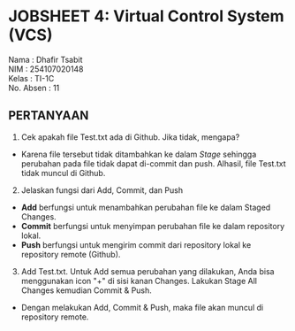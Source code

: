 # JOBSHEET 4: Virtual Control System (VCS)

Nama      : Dhafir Tsabit           
NIM       : 254107020148       
Kelas     : TI-1C          
No. Absen : 11           

## PERTANYAAN 

1. Cek apakah file Test.txt ada di Github. Jika tidak, mengapa?   
* Karena file tersebut tidak ditambahkan ke dalam _Stage_ sehingga perubahan pada file tidak dapat di-commit dan push. Alhasil, file Test.txt tidak muncul di Github.     
            
2. Jelaskan fungsi dari Add, Commit, dan Push
* **Add** berfungsi untuk menambahkan perubahan file ke dalam Staged Changes.   
* **Commit** berfungsi untuk menyimpan perubahan file ke dalam repository lokal.   
* **Push** berfungsi untuk mengirim commit dari repository lokal ke repository remote (Github).   
             
3. Add Test.txt. Untuk Add semua perubahan yang dilakukan, Anda bisa menggunakan icon "+" di sisi kanan Changes. Lakukan Stage All Changes kemudian Commit & Push.   
* Dengan melakukan Add, Commit & Push, maka file akan muncul di repository remote.   
        
                

